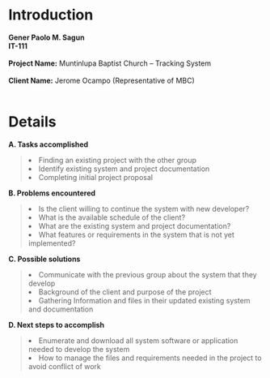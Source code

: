 # Introduction #
**Gener Paolo M. Sagun**
<br> <b>IT-111</b> <br>
<br> <b>Project Name:</b> Muntinlupa Baptist Church – Tracking System<br>
<br> <b>Client Name:</b> Jerome Ocampo (Representative of MBC)<br>
<br>
<h1>Details</h1>

<b>A. Tasks accomplished</b> <br>
<blockquote><li> Finding an existing project with the other group </li>
<li> Identify existing system and project documentation </li>
<li> Completing initial project proposal </li></blockquote>

<b>B. Problems encountered</b> <br>
<blockquote><li> Is the client willing to continue the system with new developer? </li>
<li> What is the available schedule of the client? </li>
<li> What are the existing system and project documentation? </li>
<li> What features or requirements in the system that is not yet implemented? </li></blockquote>

<b>C. Possible solutions</b> <br>
<blockquote><li> Communicate with the previous group about the system that they develop </li>
<li> Background of the client and purpose of the project </li>
<li> Gathering Information and files in their updated existing system and documentation </li></blockquote>

<b>D. Next steps to accomplish</b> <br>
<blockquote><li> Enumerate and download all system software or application needed to develop the system </li>
<li> How to manage the files and requirements needed in the project to avoid conflict of work </li>